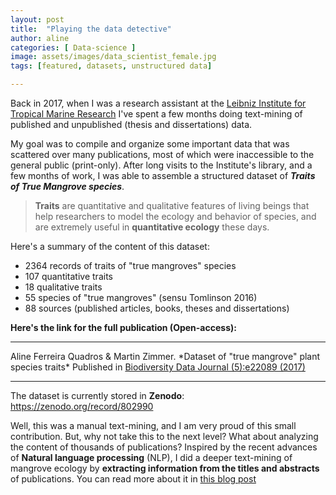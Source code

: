 ```yaml
---
layout: post
title:  "Playing the data detective"
author: aline
categories: [ Data-science ]
image: assets/images/data_scientist_female.jpg
tags: [featured, datasets, unstructured data]

---
```



Back in 2017, when I was a research assistant at the <a href="https://www.leibniz-zmt.de/en/">Leibniz Institute for Tropical Marine Research</a> I've spent a few months doing text-mining of published and unpublished (thesis and dissertations) data.

My goal was to compile and organize some important data that was scattered over many publications, most of which were  inaccessible to the general public (print-only). After long visits to the Institute's library, and a few months of work, I was able to assemble a structured dataset of ___Traits of True Mangrove species___.

>__Traits__ are quantitative and qualitative features of living beings that help researchers to model the ecology and behavior of species, and are extremely useful in **quantitative ecology** these days.

Here's a summary of the content of this dataset:

* 2364 records of traits of "true mangroves" species
* 107 quantitative traits
* 18 qualitative traits
* 55 species of "true mangroves" (sensu Tomlinson 2016)
* 88 sources (published articles, books, theses and dissertations)

**Here's the link for the full publication (Open-access):**
<hr>
Aline Ferreira Quadros & Martin Zimmer. *Dataset of "true mangrove" plant species traits* Published in <a href="https://www.ncbi.nlm.nih.gov/pmc/articles/PMC5769720/">Biodiversity Data Journal (5):e22089 (2017)</a>
<hr>

The dataset is currently stored in **Zenodo**: https://zenodo.org/record/802990

Well, this was a manual text-mining, and I am very proud of this small contribution. But, why not take this to the next level? What about analyzing the content of thousands of publications? Inspired by the recent advances of **Natural language processing** (NLP), I did a deeper text-mining of mangrove ecology by **extracting information from the titles and abstracts** of publications. You can read more about it in <a href="https://alinequadros.github.io/blog/NLP-knowledge-discovery-science-literature/">this blog post</a>
